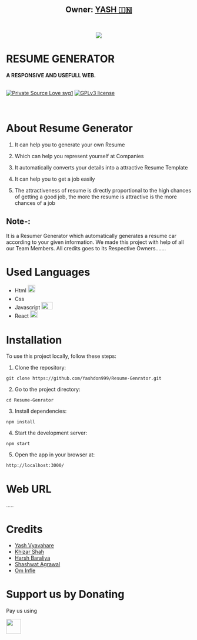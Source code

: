 <h2 align="center"><b>Owner: <a href="https://github.com/Yashdon999">YASH 🇮🇳</a></b></h2>
<br>
<p align="center"><img src="https://res.cloudinary.com/people-matters/image/upload/q_auto,f_auto/v1625166167/1625166166.jpg"></a></p> 
</p>
<h1>RESUME GENERATOR</h1>
<b>A RESPONSIVE AND USEFULL WEB.</b>
<br>
<br>

[![Private Source Love svg1](https://badges.frapsoft.com/os/v1/open-source.png?v=103)]( https://github.com/Yashdon999/Resume-Genrator)
[![GPLv3 license](https://img.shields.io/badge/License-GPLv3-blue.svg?&style=flat-square)]( https://github.com/Yashdon999/Resume-Genrator/blob/main/LICENSE)

<br>


# About Resume Generator

1. It can help you to generate your own Resume 

2. Which can help you represent yourself at Companies 

3. It automatically converts your details into a attractive Resume Template

4. It can help you to get a job easily

5. The attractiveness of resume is directly proportional to the high chances of getting a good job, the more the resume is attractive is the more chances of a job



## Note-: 

It is a Resumer Generator which automatically generates a resume car according to your given information. We made this project with help of all our Team Members. All credits goes to its Respective Owners.......

# Used Languages
* Html <img src="https://encrypted-tbn0.gstatic.com/images?q=tbn:ANd9GcQpngGRjYX1ca7qAADU3K6eGLj7ShQE3L2otdzfryl_Y9Ht2QRoQKYQbsXd36XIxMbYOw0&usqp=CAU" width="20" height="20">
* Css <img src="https://upload.wikimedia.org/wikipedia/commons/thumb/d/d5/CSS3_logo_and_wordmark.svg/1200px-CSS3_logo_and_wordmark.svg.png" width="15" height="20">
* Javascript <img src="https://1000logos.net/wp-content/uploads/2020/09/JavaScript-Logo.png" width="30" height="20">
* React <img src="https://cdn4.iconfinder.com/data/icons/logos-3/600/React.js_logo-512.png" width="20" height="20">

# Installation

To use this project locally, follow these steps:

1. Clone the repository: 

```git clone https://github.com/Yashdon999/Resume-Genrator.git```


2. Go to the project directory: 

```cd Resume-Genrator```


3. Install dependencies: 

```npm install```


4. Start the development server: 

```npm start```


5. Open the app in your browser at: 

```http://localhost:3000/```

# Web URL

.....

# Credits 
* [Yash Vyavahare](https://github.com/Yashdon999)
* [Khizar Shah](https://github.com/Khizarshah01)
* [Harsh Baraliya](https://github.com/MrCracker-OP)
* [Shashwat Agrawal](https://github.com/ShashwatAgrawal20)
* [Om Infle]()


# Support us by Donating

Pay us using

<img src="https://pbs.twimg.com/profile_images/1329113828731146242/FzxBBPrs_400x400.jpg" width="40" height="40">


